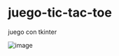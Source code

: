 # juego-tic-tac-toe
juego con tkinter

![image](https://github.com/user-attachments/assets/c329139d-460d-4800-8458-086c495d84f5)

